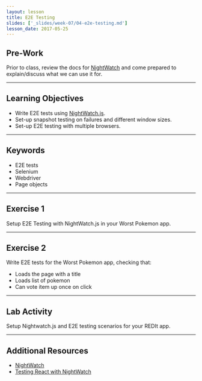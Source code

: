 ```yaml
---
layout: lesson
title: E2E Testing
slides: ['_slides/week-07/04-e2e-testing.md']
lesson_date: 2017-05-25
---
```


## Pre-Work

Prior to class, review the docs for [NightWatch](http://nightwatchjs.org/guide#guide) and come prepared to explain/discuss what we can use it for.

---

## Learning Objectives

- Write E2E tests using [NightWatch.js](http://nightwatchjs.org/).
- Set-up snapshot testing on failures and different window sizes.
- Set-up E2E testing with multiple browsers.

---

## Keywords

- E2E tests
- Selenium
- Webdriver
- Page objects

---

## Exercise 1

Setup E2E Testing with NightWatch.js in your Worst Pokemon app.

---

## Exercise 2

Write E2E tests for the Worst Pokemon app, checking that:

- Loads the page with a title
- Loads list of pokemon
- Can vote item up once on click

---

## Lab Activity

Setup Nightwatch.js and E2E testing scenarios for your REDIt app.

---

## Additional Resources

- [NightWatch](http://nightwatchjs.org/guide#guide)
- [Testing React with NightWatch](https://www.syncano.io/blog/testing-syncano/)
